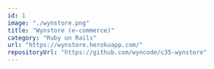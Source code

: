 ```yaml
---
id: 1
image: "./wynstore.png"
title: "Wynstore (e-commerce)"
category: "Ruby on Rails"
url: "https://wynstore.herokuapp.com/"
repositoryUrl: "https://github.com/wyncode/c35-wynstore"
---
```

